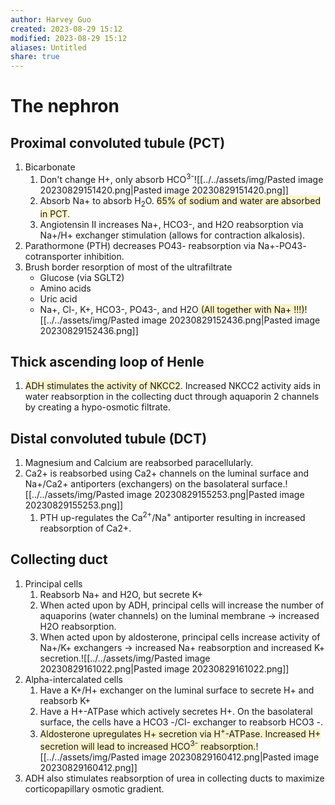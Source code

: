 ```yaml
---
author: Harvey Guo
created: 2023-08-29 15:12
modified: 2023-08-29 15:12
aliases: Untitled
share: true
---
```


# The nephron
## Proximal convoluted tubule (PCT)
1. Bicarbonate
	1. Don't change H+, only absorb HCO<sup>3-</sup>![[../../assets/img/Pasted image 20230829151420.png|Pasted image 20230829151420.png]]
	2. Absorb Na+ to absorb H<sub>2</sub>O. <span style="background:rgba(240, 200, 0, 0.2)">65% of sodium and water are absorbed in PCT</span>.
	3. Angiotensin II increases Na+, HCO3-, and H2O reabsorption via Na+/H+ exchanger stimulation (allows for contraction alkalosis).
2. Parathormone (PTH) decreases PO43- reabsorption via Na+-PO43- cotransporter inhibition.
3. Brush border resorption of most of the ultrafiltrate
	- Glucose (via SGLT2)
	- Amino acids
	- Uric acid
	- Na+, Cl-, K+, HCO3-, PO43-, and H2O<span style="background:rgba(240, 200, 0, 0.2)"> (All together with Na+ !!!)</span>![[../../assets/img/Pasted image 20230829152436.png|Pasted image 20230829152436.png]]
## Thick ascending loop of Henle
1. <span style="background:rgba(240, 200, 0, 0.2)">ADH stimulates the activity of NKCC2</span>. Increased NKCC2 activity aids in water reabsorption in the collecting duct through aquaporin 2 channels by creating a hypo-osmotic filtrate.
## Distal convoluted tubule (DCT)
1. Magnesium and Calcium are reabsorbed paracellularly.
2. Ca2+ is reabsorbed using Ca2+ channels on the luminal surface and Na+/Ca2+ antiporters (exchangers) on the basolateral surface.![[../../assets/img/Pasted image 20230829155253.png|Pasted image 20230829155253.png]]
	1. PTH up-regulates the Ca<sup>2+</sup>/Na<sup>+</sup> antiporter resulting in increased reabsorption of Ca2+.
## Collecting duct
1. Principal cells
	1. Reabsorb Na+ and H2O, but secrete K+
	2. When acted upon by ADH, principal cells will increase the number of aquaporins (water channels) on the luminal membrane → increased H2O reabsorption.
	3. When acted upon by aldosterone, principal cells increase activity of Na+/K+ exchangers → increased Na+ reabsorption and increased K+ secretion.![[../../assets/img/Pasted image 20230829161022.png|Pasted image 20230829161022.png]]
2. Alpha-intercalated cells
	1. Have a K+/H+ exchanger on the luminal surface to secrete H+ and reabsorb K+
	2. Have a H+-ATPase which actively secretes H+. On the basolateral surface, the cells have a HCO3 -/Cl- exchanger to reabsorb HCO3 -.
	3. <span style="background:rgba(240, 200, 0, 0.2)">Aldosterone upregulates H+ secretion via H<sup>+</sup>-ATPase. Increased H+ secretion will lead to increased HCO<sup>3-</sup> reabsorption.</span>![[../../assets/img/Pasted image 20230829160412.png|Pasted image 20230829160412.png]]
3. ADH also stimulates reabsorption of urea in collecting ducts to maximize corticopapillary osmotic gradient.